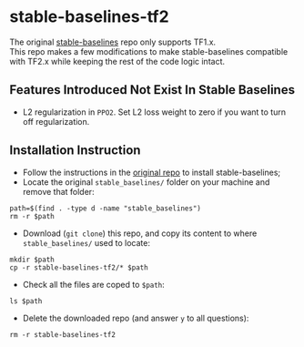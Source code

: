 # stable-baselines-tf2
The original [stable-baselines](https://github.com/hill-a/stable-baselines) repo only supports TF1.x.\
This repo makes a few modifications to make stable-baselines compatible with TF2.x while keeping the rest of the code logic intact.

## Features Introduced Not Exist In Stable Baselines
- L2 regularization in `PPO2`. Set L2 loss weight to zero if you want to turn off regularization.

## Installation Instruction
- Follow the instructions in the [original repo](https://github.com/hill-a/stable-baseline) to install stable-baselines;
- Locate the original `stable_baselines/` folder on your machine and remove that folder:
```
path=$(find . -type d -name "stable_baselines")
rm -r $path
```
- Download (`git clone`) this repo, and copy its content to where `stable_baselines/` used to locate:
```
mkdir $path
cp -r stable-baselines-tf2/* $path
```
- Check all the files are coped to `$path`:
```
ls $path
```
- Delete the downloaded repo (and answer `y` to all questions):
```
rm -r stable-baselines-tf2
```
